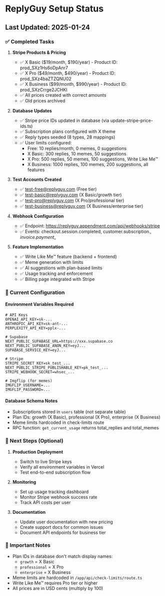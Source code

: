 # ReplyGuy Setup Status

## Last Updated: 2025-01-24

### ✅ Completed Tasks

1. **Stripe Products & Pricing**
   - ✅ X Basic ($19/month, $190/year) - Product ID: prod_SXz1Hs6oDpAnr7
   - ✅ X Pro ($49/month, $490/year) - Product ID: prod_SXz4baZTZQNU02
   - ✅ X Business ($99/month, $990/year) - Product ID: prod_SXzCrrge2JCHKl
   - ✅ All prices created with correct amounts
   - ✅ Old prices archived

2. **Database Updates**
   - ✅ Stripe price IDs updated in database (via update-stripe-price-ids.ts)
   - ✅ Subscription plans configured with X theme
   - ✅ Reply types seeded (8 types, 28 mappings)
   - ✅ User limits configured:
     - Free: 10 replies/month, 0 memes, 0 suggestions
     - X Basic: 300 replies, 10 memes, 50 suggestions
     - X Pro: 500 replies, 50 memes, 100 suggestions, Write Like Me™
     - X Business: 1000 replies, 100 memes, 200 suggestions, all features

3. **Test Accounts Created**
   - ✅ test-free@replyguy.com (Free tier)
   - ✅ test-basic@replyguy.com (X Basic/growth tier)
   - ✅ test-pro@replyguy.com (X Pro/professional tier)
   - ✅ test-business@replyguy.com (X Business/enterprise tier)

4. **Webhook Configuration**
   - ✅ Endpoint: https://replyguy.appendment.com/api/webhooks/stripe
   - ✅ Events: checkout.session.completed, customer.subscription.*, invoice.payment_*

5. **Feature Implementation**
   - ✅ Write Like Me™ feature (backend + frontend)
   - ✅ Meme generation with limits
   - ✅ AI suggestions with plan-based limits
   - ✅ Usage tracking and enforcement
   - ✅ Billing page integrated with Stripe

### 🔄 Current Configuration

#### Environment Variables Required
```env
# API Keys
OPENAI_API_KEY=sk-...
ANTHROPIC_API_KEY=sk-ant-...
PERPLEXITY_API_KEY=pplx-...

# Supabase
NEXT_PUBLIC_SUPABASE_URL=https://xxx.supabase.co
NEXT_PUBLIC_SUPABASE_ANON_KEY=eyJ...
SUPABASE_SERVICE_KEY=eyJ...

# Stripe
STRIPE_SECRET_KEY=sk_test_...
NEXT_PUBLIC_STRIPE_PUBLISHABLE_KEY=pk_test_...
STRIPE_WEBHOOK_SECRET=whsec_...

# Imgflip (for memes)
IMGFLIP_USERNAME=...
IMGFLIP_PASSWORD=...
```

#### Database Schema Notes
- Subscriptions stored in `users` table (not separate table)
- Plan IDs: growth (X Basic), professional (X Pro), enterprise (X Business)
- Meme limits hardcoded in check-limits route
- RPC function: `get_current_usage` returns total_replies and total_memes

### 📝 Next Steps (Optional)

1. **Production Deployment**
   - Switch to live Stripe keys
   - Verify all environment variables in Vercel
   - Test end-to-end subscription flow

2. **Monitoring**
   - Set up usage tracking dashboard
   - Monitor Stripe webhook success rate
   - Track API costs per user

3. **Documentation**
   - Update user documentation with new pricing
   - Create support docs for common issues
   - Document API endpoints for business tier

### 🚨 Important Notes

- Plan IDs in database don't match display names:
  - `growth` = X Basic
  - `professional` = X Pro  
  - `enterprise` = X Business
- Meme limits are hardcoded in `/app/api/check-limits/route.ts`
- Write Like Me™ requires Pro tier or higher
- All prices are in USD cents (multiply by 100)